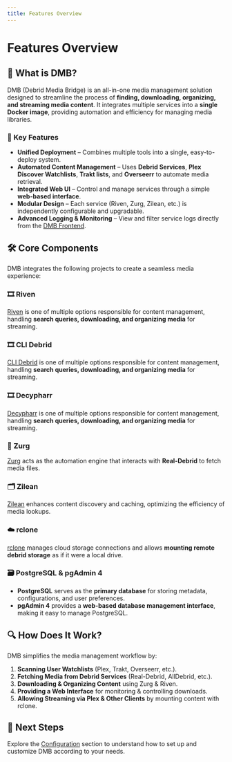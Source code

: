 ```yaml
---
title: Features Overview
---
```


# Features Overview

## 🚀 What is DMB?
DMB (Debrid Media Bridge) is an all-in-one media management solution designed to streamline the process of **finding, downloading, organizing, and streaming media content**. It integrates multiple services into a **single Docker image**, providing automation and efficiency for managing media libraries.

### 🔑 Key Features

- **Unified Deployment** – Combines multiple tools into a single, easy-to-deploy system.
- **Automated Content Management** – Uses **Debrid Services**, **Plex Discover Watchlists**, **Trakt lists**, and **Overseerr** to automate media retrieval.
- **Integrated Web UI** – Control and manage services through a simple **web-based interface**.
- **Modular Design** – Each service (Riven, Zurg, Zilean, etc.) is independently configurable and upgradable.
- **Advanced Logging & Monitoring** – View and filter service logs directly from the [DMB Frontend](../services/dmb-frontend.md).

## 🛠️ Core Components
DMB integrates the following projects to create a seamless media experience:

### 🎞️ **Riven**  
[Riven](https://github.com/rivenmedia/riven) is one of multiple options responsible for content management, handling **search queries, downloading, and organizing media** for streaming.

### 🎞️ **CLI Debrid**  
[CLI Debrid](https://github.com/godver3/cli_debrid) is one of multiple options responsible for content management, handling **search queries, downloading, and organizing media** for streaming.

### 🎞️ **Decypharr**  
[Decypharr](https://github.com/sirrobot01/decypharr) is one of multiple options responsible for content management, handling **search queries, downloading, and organizing media** for streaming.

### 🤖 **Zurg**  
[Zurg](https://github.com/debridmediamanager/zurg-testing) acts as the automation engine that interacts with **Real-Debrid** to fetch media files.

### 🗂️ **Zilean**  
[Zilean](https://github.com/iPromKnight/zilean) enhances content discovery and caching, optimizing the efficiency of media lookups.

### ☁️ **rclone**  
[rclone](https://github.com/rclone/rclone) manages cloud storage connections and allows **mounting remote debrid storage** as if it were a local drive.

### 🗃️ **PostgreSQL** & **pgAdmin 4**  
- **PostgreSQL** serves as the **primary database** for storing metadata, configurations, and user preferences.
- **pgAdmin 4** provides a **web-based database management interface**, making it easy to manage PostgreSQL.

## 🔍 How Does It Work?

DMB simplifies the media management workflow by:

1. **Scanning User Watchlists** (Plex, Trakt, Overseerr, etc.).
2. **Fetching Media from Debrid Services** (Real-Debrid, AllDebrid, etc.).
3. **Downloading & Organizing Content** using Zurg & Riven.
4. **Providing a Web Interface** for monitoring & controlling downloads.
5. **Allowing Streaming via Plex & Other Clients** by mounting content with rclone.

## 📌 Next Steps
Explore the [Configuration](../features/configuration.md) section to understand how to set up and customize DMB according to your needs.
